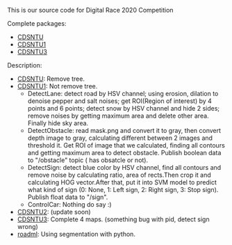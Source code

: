This is our source code for Digital Race 2020 Competition

Complete packages:
+ [CDSNTU](cdsntu)
+ [CDSNTU1](cdsntu1)
+ [CDSNTU3](cdsntu3)

Description:
+ [CDSNTU](cdsntu): Remove tree.
+ [CDSNTU1](cdsntu1): Not remove tree.
  - DetectLane: detect road by HSV channel; using erosion, dilation to denoise pepper and salt noises; get ROI(Region of interest) by 4 points and 6 points; detect snow by HSV channel and hide 2 sides; remove noises by getting maximum area and delete other area. Finally hide sky area.  
  - DetectObstacle: read mask.png and convert it to gray, then convert depth image to gray, calculating different between 2 images and threshold it. Get ROI of image that we calculated, finding all contours and getting maximum area to detect obstacle. Publish boolean data to "/obstacle" topic ( has obsatcle or not).  
  - DetectSign: detect blue color by HSV channel, find all contours and remove noise by calculating ratio, area of rects.Then crop it and calculating HOG vector.After that, put it into SVM model to predict what kind of sign (0: None, 1: Left sign, 2: Right sign, 3: Stop sign). Publish float data to "/sign".  
  - ControlCar: Nothing do say :)  
+ [CDSNTU2](cdsntu2): (update soon)
+ [CDSNTU3](cdsntu3): Complete 4 maps. (something bug with pid, detect sign wrong)
+ [roadml](roadml): Using segmentation with python.


